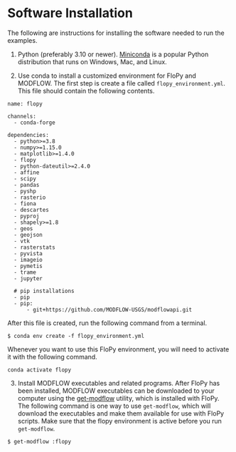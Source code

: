 # Software Installation

The following are instructions for installing the software needed to run the examples.

1.  Python (preferably 3.10 or newer).  [Miniconda](https://docs.conda.io/en/latest/miniconda.html) is a popular Python distribution that runs on Windows, Mac, and Linux.

2.  Use conda to install a customized environment for FloPy and MODFLOW. The first step is create a file called `flopy_environment.yml`.  This file should contain the following contents.

```
name: flopy

channels:
  - conda-forge

dependencies:
  - python>=3.8
  - numpy>=1.15.0
  - matplotlib>=1.4.0
  - flopy
  - python-dateutil>=2.4.0
  - affine
  - scipy
  - pandas
  - pyshp
  - rasterio
  - fiona
  - descartes
  - pyproj
  - shapely>=1.8
  - geos
  - geojson
  - vtk
  - rasterstats
  - pyvista
  - imageio
  - pymetis
  - trame
  - jupyter

  # pip installations
  - pip
  - pip:
      - git+https://github.com/MODFLOW-USGS/modflowapi.git
```

After this file is created, run the following command from a terminal.

```
$ conda env create -f flopy_environment.yml
```

Whenever you want to use this FloPy environment, you will need to activate it with the following command.

```
conda activate flopy
```

3.  Install MODFLOW executables and related programs.  After FloPy has been installed, MODFLOW executables can be downloaded to your computer using the [get-modflow](https://github.com/modflowpy/flopy/blob/develop/docs/get_modflow.md) utility, which is installed with FloPy. The following command is one way to use `get-modflow`, which will download the executables and make them available for use with FloPy scripts.  Make sure that the flopy environment is active before you run `get-modflow`.

```
$ get-modflow :flopy 
```
